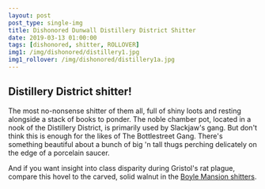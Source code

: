 ```yaml
---
layout: post
post_type: single-img
title: Dishonored Dunwall Distillery District Shitter
date: 2019-03-13 01:00:00
tags: [dishonored, shitter, ROLLOVER]
img1: /img/dishonored/distillery1.jpg
img1_rollover: /img/dishonored/distillery1a.jpg
---
```

## Distillery District shitter!

The most no-nonsense shitter of them all, full of shiny loots and resting alongside a stack of books to ponder. The noble chamber pot, located in a nook of the Distillery District, is primarily used by Slackjaw's gang. But don't think this is enough for the likes of The Bottlestreet Gang. There's something beautiful about a bunch of big 'n tall thugs perching delicately on the edge of a porcelain saucer. 

And if you want insight into class disparity during Gristol's rat plague, compare this hovel to the carved, solid walnut in the [Boyle Mansion shitters]().

